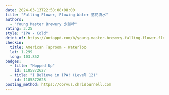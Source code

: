 ```yaml
---
date: 2024-03-13T22:58:08+08:00
title: "Falling Flower, Flowing Water 落花流水"
authors:
  - "Young Master Brewery 少爺啤"
rating: 3.25
style: "IPA - Cold"
drink_of: https://untappd.com/b/young-master-brewery-falling-flower-flowing-water/
checkin:
  title: American Taproom - Waterloo
  lat: 1.299
  long: 103.852
badges:
  - title: "Hopped Up"
    id: 1185872627
  - title: "I Believe in IPA! (Level 12)"
    id: 1185872628
posting_method: https://corvus.chrisburnell.com
---
```

